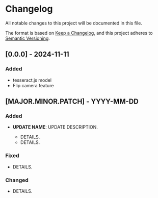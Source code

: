 # Changelog

All notable changes to this project will be documented in this file.

The format is based on [Keep a Changelog](https://keepachangelog.com/en/1.1.0/),
and this project adheres to [Semantic Versioning](https://semver.org/spec/v2.0.0.html).

## [0.0.0] - 2024-11-11

### Added

- tesseract.js model
- Flip camera feature

## [MAJOR.MINOR.PATCH] - YYYY-MM-DD

### Added

- **UPDATE NAME**: UPDATE DESCRIPTION.

  - DETAILS.
  - DETAILS.

### Fixed

- DETAILS.

### Changed

- DETAILS.
